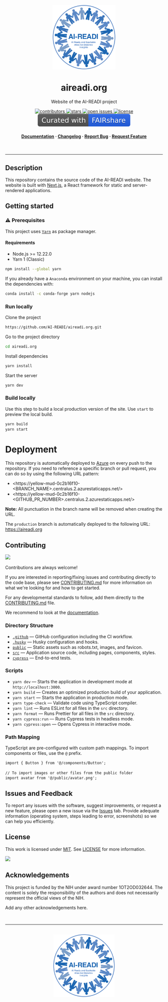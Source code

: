 <div align="center">

<img src="https://github.com/AI-READI/AI-READI-logo/blob/main/logo/png/option2.png?raw=true" alt="logo" width="200" height="auto" />

<br />

<h1>aireadi.org</h1>

<p>
Website of the AI-READI project
</p>

<p>
  <a href="https://github.com/AI-READI/aireadi.org/graphs/contributors">
    <img src="https://img.shields.io/github/contributors/AI-READI/aireadi.org.svg?style=flat-square" alt="contributors" />
  </a>
  <a href="https://github.com/AI-READI/aireadi.org/stargazers">
    <img src="https://img.shields.io/github/stars/AI-READI/aireadi.org.svg?style=flat-square" alt="stars" />
  </a>
  <a href="https://github.com/AI-READI/aireadi.org/issues/">
    <img src="https://img.shields.io/github/issues/AI-READI/aireadi.org.svg?style=flat-square" alt="open issues" />
  </a>
  <a href="https://github.com/AI-READI/aireadi.org/blob/main/LICENSE">
    <img src="https://img.shields.io/github/license/AI-READI/aireadi.org.svg?style=flat-square" alt="license" />
  </a>
  <!-- <a href="https://doi.org/10.5281/zenodo.6407300">
    <img src="https://zenodo.org/badge/DOI/10.5281/zenodo.6407300.svg" alt="doi" />
  </a> -->
  <a href="https://fairdataihub.org/fairshare">
    <img src="https://raw.githubusercontent.com/fairdataihub/FAIRshare/main/badge.svg" alt="Curated with FAIRshare" />
  </a>
</p>

<h4>
    <a href="https://dev.aireadi.org">Documentation</a>
  <span> · </span>
    <a href="https://github.com/AI-READI/aireadi.org/blob/main/CHANGELOG.md">Changelog</a>
  <span> · </span>
    <a href="https://github.com/AI-READI/aireadi.org/issues/">Report Bug</a>
  <span> · </span>
    <a href="https://dev.aireadi.org/contact">Request Feature</a>
  </h4>
</div>

<br />

---

## Description

This repository contains the source code of the AI-READI website. The website is built with [Next.js](https://nextjs.org/), a React framework for static and server-rendered applications.

## Getting started

### ⚠️ Prerequisites

This project uses [`Yarn`](https://yarnpkg.com/) as package manager.

#### Requirements

- Node.js >= 12.22.0
- Yarn 1 (Classic)

```sh
npm install --global yarn
```

If you already have a `Anaconda` environment on your machine, you can install the dependencies with:

```sh
conda install -c conda-forge yarn nodejs
```

### Run locally

Clone the project

```sh
https://github.com/AI-READI/aireadi.org.git
```

Go to the project directory

```sh
cd aireadi.org
```

Install dependencies

```sh
yarn install
```

Start the server

```sh
yarn dev
```

### Build locally

Use this step to build a local production version of the site. Use `start` to preview the local build.

```bash
yarn build
yarn start
```

# Deployment

This repository is automatically deployed to [Azure](https://azure.microsoft.com/en-us/) on every push to the repository. If you need to reference a specific branch or pull request, you can do so by using the following URL pattern:

- <https://yellow-mud-0c2b16f10-<BRANCH_NAME>.centralus.2.azurestaticapps.net/>
- <https://yellow-mud-0c2b16f10-<GITHUB_PR_NUMBER>.centralus.2.azurestaticapps.net/>

**Note:** All punctuation in the branch name will be removed when creating the URL.

The `production` branch is automatically deployed to the following URL: <https://aireadi.org>

## Contributing

<a href="https://github.com/AI-READI/aireadi.org/graphs/contributors">
  <img src="https://contrib.rocks/image?repo=AI-READI/aireadi.org" />
</a>

Contributions are always welcome!

If you are interested in reporting/fixing issues and contributing directly to the code base, please see [CONTRIBUTING.md](CONTRIBUTING.md) for more information on what we're looking for and how to get started.

For any developmental standards to follow, add them directly to the [CONTRIBUTING.md](CONTRIBUTING.md) file.

We recommend to look at the [documentation](https://nextjs.org/docs/getting-started).

### Directory Structure

- [`.github`](.github) — GitHub configuration including the CI workflow.<br>
- [`.husky`](.husky) — Husky configuration and hooks.<br>
- [`public`](./public) — Static assets such as robots.txt, images, and favicon.<br>
- [`src`](./src) — Application source code, including pages, components, styles.
- [`cypress`](./cypress) — End-to-end tests.

### Scripts

- `yarn dev` — Starts the application in development mode at `http://localhost:3000`.
- `yarn build` — Creates an optimized production build of your application.
- `yarn start` — Starts the application in production mode.
- `yarn type-check` — Validate code using TypeScript compiler.
- `yarn lint` — Runs ESLint for all files in the `src` directory.
- `yarn format` — Runs Prettier for all files in the `src` directory.
- `yarn cypress:run` — Runs Cypress tests in headless mode.
- `yarn cypress:open` — Opens Cypress in interactive mode.

### Path Mapping

TypeScript are pre-configured with custom path mappings. To import components or files, use the `@` prefix.

```tsx
import { Button } from '@/components/Button';

// To import images or other files from the public folder
import avatar from '@/public/avatar.png';
```

## Issues and Feedback

To report any issues with the software, suggest improvements, or request a new feature, please open a new issue via the [Issues](https://github.com/AI-READI/aireadi.org/issues) tab. Provide adequate information (operating system, steps leading to error, screenshots) so we can help you efficiently.

## License

This work is licensed under
[MIT](https://opensource.org/licenses/mit). See [LICENSE](https://github.com/AI-READI/aireadi.org/blob/main/LICENSE) for more information.

<a href="https://aireadi.org" >
  <img src="https://www.channelfutures.com/files/2017/04/3_0.png" height="30" />
</a>

## Acknowledgements

This project is funded by the NIH under award number 1OT2OD032644. The content is solely the responsibility of the authors and does not necessarily represent the official views of the NIH.

Add any other acknowledgements here.

<br />

---

<br />

<div align="center">

<a href="https://aireadi.org">
  <img src="https://github.com/AI-READI/AI-READI-logo/raw/main/logo/png/option2.png" height="200" />
</a>

</div>
